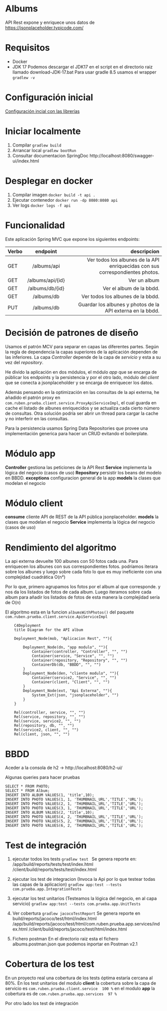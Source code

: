 
# Albums
API Rest expone  y enriquece unos datos de https://jsonplaceholder.typicode.com/


# Requisitos
- Docker
- JDK 17 
Podemos descargar el JDK17 en el script en el directorio raiz llamado download-JDK-17.bat
Para usar gradle 8.5 usamos el wrapper ```gradlew -v```


# Configuración inicial
[Configuración incial con las librerías](https://start.spring.io/#!type=gradle-project&language=java&platformVersion=3.2.1&packaging=war&jvmVersion=17&groupId=com.typicode&artifactId=jsonplaceholder&name=jsonplaceholder&description=Api%20Rest&packageName=com.typicode.jsonplaceholder&dependencies=data-jpa,h2,web,devtools,cloud-feign,lombok)


# Iniciar localmente
1. Compilar
```gradlew build```
2. Arrancar local
```gradlew bootRun```
3. Consultar documentacion SpringDoc
http://localhost:8080/swagger-ui/index.html


# Desplegar en docker
1. Compilar imagen
```docker build -t api . ```
2. Ejecutar contenedor
```docker run -dp 8080:8080 api ```
3. Ver logs
```docker logs -f api ```

# Funcionalidad
Este aplicación Spring MVC que expone los siguientes endpoints:

| Verbo                  | endpoint              |descripcion            |
| :----------------------|:---------------------:| ---------------------:|
| GET                    | /albums/api           | Ver todos los albunes de la API enriquecidas con sus correspondientes photos.    |
| GET                    | /albums/api/{id}      | Ver un album                                                    |
| GET                    | /albums/db/{id}       | Ver el album de la bbdd.                                        |
| GET                    | /albums/db            | Ver todos los albunes de la bbdd.                               |
| PUT                    | /albums/db            | Guardar los albunes y photos de la API externa en la bbdd.      |


# Decisión de patrones de diseño
Usamos el patrón MCV para separar en capas las diferentes partes.
Según la regla de dependencia la capas superiores de la aplicación dependen de las inferiores. 
La capa *Controller* depende de la capa de *servicio* y esta a su vez del *repository*.

He divido la aplicación en dos módulos, el módulo *app* que se encarga de públicar los endpoints y la persistencia
y por el otro lado, módulo del *client* que se conecta a jsonplaceholder y se encarga de enriquecer los datos.

Además pensando en la optimización en las consultas de la api externa, he añadido el patrón proxy 
en `com.ruben.prueba.client.service.ProxyApiServiceImpl`, el cual guarda en cache el listado de albunes enriquecidos
y se actualiza cada cierto número de consultas. Otra solución podría ser abrir un thread para cargar la cache 
y no interferir en las consultas.

Para la persistencia usamos Spring Data Repositories que provee una implementación 
generica para hacer un CRUD evitando el boilerplate.


# Módulo app
**Controller** gestiona las peticiones de la API Rest
**Service** implementa la lógica del negocio (casos de uso)
**Repository** persistir los beans del modelo en BBDD.
**exceptions** configuracion general de la app
**models** la clases que modelan el negocio

# Módulo client
**consume** cliente API de REST de la API pública jsonplaceholder.
**models** la clases que modelan el negocio
**Service** implementa la lógica del negocio (casos de uso)


# Rendimiento del algoritmo 
La api externa devuelte 100 albunes con 50 fotos cada una.
Para enriquecen los albunes con sus correspondientes fotos. 
podríamos iterara sobre los albunes y luego sobre cada foto 
lo que es muy ineficiente con una complejidad cuadrática O(n²)	

Por lo que, primero agrupamos los fotos por el album al que corresponde.
y nos da los listados de fotos de cada album.
Luego iteramos sobre cada album para añadir los listados de fotos
de esta manera la complejidad sería de O(n)	

El algoritmo esta en la funcion `albumsWithPhotos()` del paquete
`com.ruben.prueba.client.service.ApiServiceImpl`

```mermaid
    C4Deployment
    title Diagram for the API album

    Deployment_Node(mob, "Aplicacion Rest", ""){
        
        Deployment_Node(dn, "app modulo", ""){
            Container(controller, "Controller", "", "")
            Container(service, "Service", "", "")
            Container(repository, "Repository", "", "")
            ContainerDb(db, "BBDD", "", "")
        }
        Deployment_Node(den, "cliente modulo", ""){
            Container(service2, "Service", "", "")
            Container(client, "Client", "", "")
        }
        Deployment_Node(ext, "Api Externa", ""){
            System_Ext(json, "jsonplaceholder", "")
        }
    }

    Rel(controller, service, "", "")
    Rel(service, repository, "", "")
    Rel(service, service2, "", "")
    Rel(repository, db, "", "")
    Rel(service2, client, "", "")
    Rel(client, json, "", "")

```

# BBDD
Aceder a la consola de h2 -> http://localhost:8080/h2-ui/

Algunas queries para hacer pruebas
```
SELECT * FROM PHOTO;
SELECT * FROM Album;
INSERT INTO ALBUM VALUES(1, 'title',10);
INSERT INTO PHOTO VALUES(1, 1, 'THUMBNAIL_URL','TITLE','URL');
INSERT INTO PHOTO VALUES(2, 1, 'THUMBNAIL_URL','TITLE','URL');
INSERT INTO PHOTO VALUES(3, 1, 'THUMBNAIL_URL','TITLE','URL');
INSERT INTO ALBUM VALUES(2, 'title',10);
INSERT INTO PHOTO VALUES(4, 2, 'THUMBNAIL_URL','TITLE','URL');
INSERT INTO PHOTO VALUES(5, 2, 'THUMBNAIL_URL','TITLE','URL');
INSERT INTO PHOTO VALUES(6, 2, 'THUMBNAIL_URL','TITLE','URL');
```

# Test de integración
1. ejecutar todos los tests
```gradlew test ``` 
Se genera reporte en:
/app/build/reports/tests/test/index.html
/client/build/reports/tests/test/index.html

2. ejecutar los test de integracion
(Invoca la Api por lo que testear todas las capas de la aplicacion)
```gradlew app:test --tests com.prueba.app.IntegrationTests```

3. ejecutar los test unitarios
(Testeamos la lógica del negocio, en al capa servicio)
```gradlew app:test --tests com.prueba.app.UnitTests```

4. Ver cobertura
```gradlew jacocoTestReport```
Se genera reporte en build/reports/jacoco/test/html/index.html
/app/build/reports/jacoco/test/html/com.ruben.prueba.app.services/index.html
/client/build/reports/jacoco/test/html/index.html

5. Fichero postman
En el directorio raiz esta el fichero albums.postman.json
que podemos inportar en Postman v2.1


# Cobertura de los test
En un proyecto real una cobertura de los tests óptima estaría cercana al 80%.
En los test unitarios del modulo **client** la cobertura sobre la capa de servicio es
```com.ruben.prueba.client.service  100 %```
en el modulo **app** la cobertura es de
```com.ruben.prueba.app.services  97 %```

Por otro lado los test de integración 



